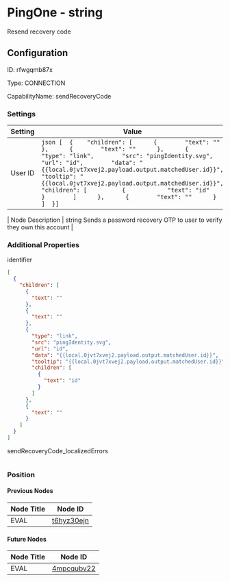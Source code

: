 # PingOne - string 
Resend recovery code
## Configuration
ID:  rfwgqmb87x

Type: CONNECTION 

CapabilityName: sendRecoveryCode

### Settings
| Setting | Value  |
| :------------------------ | ---------------------------------------- |
| User ID |```json [  {    "children": [      {        "text": ""      },      {        "text": ""      },      {        "type": "link",        "src": "pingIdentity.svg",        "url": "id",        "data": "{{local.0jvt7xvej2.payload.output.matchedUser.id}}",        "tooltip": "{{local.0jvt7xvej2.payload.output.matchedUser.id}}",        "children": [          {            "text": "id"          }        ]      },      {        "text": ""      }    ]  }] ```| 

| Node Description | string 
Sends a password recovery OTP to user to verify they own this account | 





### Additional Properties
identifier
```json 
[
  {
    "children": [
      {
        "text": ""
      },
      {
        "text": ""
      },
      {
        "type": "link",
        "src": "pingIdentity.svg",
        "url": "id",
        "data": "{{local.0jvt7xvej2.payload.output.matchedUser.id}}",
        "tooltip": "{{local.0jvt7xvej2.payload.output.matchedUser.id}}",
        "children": [
          {
            "text": "id"
          }
        ]
      },
      {
        "text": ""
      }
    ]
  }
]
```


sendRecoveryCode_localizedErrors
```
```





### Position

#### Previous Nodes
| Node Title | Node ID |
| :------------- | ------------ |
| EVAL | [t6hyz30ejn](./t6hyz30ejn.md) | 
 
 #### Future Nodes
| Node Title | Node ID |
| :------------- | ------------ |
| EVAL |[4mpcqubv22](./4mpcqubv22.md) | 